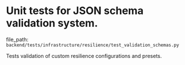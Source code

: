 # Unit tests for JSON schema validation system.

  file_path: `backend/tests/infrastructure/resilience/test_validation_schemas.py`

Tests validation of custom resilience configurations and presets.
